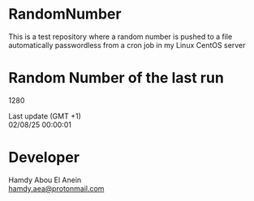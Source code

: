 # RandomNumber    
This is a test repository where a random number is pushed to a file automatically passwordless from a cron job in my Linux CentOS server    
# Random Number of the last run   
1280
      
Last update (GMT +1)    
02/08/25 00:00:01
# Developer    
Hamdy Abou El Anein   
hamdy.aea@protonmail.com
